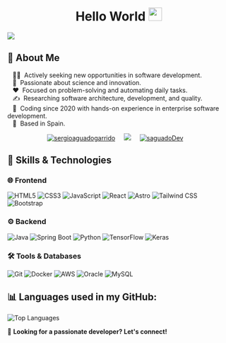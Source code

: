 <h1 align="center">Hello World <img src="https://raw.githubusercontent.com/MartinHeinz/MartinHeinz/master/wave.gif" width=30px /></h1>
<p align="left">
  <a href="https://github.com/DenverCoder1/readme-typing-svg">
    <img src="https://readme-typing-svg.herokuapp.com?&font=IBM+Plex+Sans&color=abcdef&size=20&lines=Welcome+to+my+GitHub+Profile!;I'm+a+Software+Developer;I'm+a+Fullstack+Developer" />
  </a>
</p>

<h2 align="left">🚀 About Me</h2>
  &nbsp;&nbsp;&nbsp;👨‍💻 &nbsp;Actively seeking new opportunities in software development.<br>
  &nbsp;&nbsp;&nbsp;🌱 &nbsp;Passionate about science and innovation.<br>
  &nbsp;&nbsp;&nbsp;❤️ &nbsp;Focused on problem-solving and automating daily tasks.<br>
  &nbsp;&nbsp;&nbsp;✍️ &nbsp;Researching software architecture, development, and quality.<br>
  &nbsp;&nbsp;&nbsp;🔨 &nbsp;Coding since 2020 with hands-on experience in enterprise software development.<br>
  &nbsp;&nbsp;&nbsp;📍 &nbsp;Based in Spain. <br>

<p align="center">
  <a href="https://www.linkedin.com/in/sergioaguadogarrido/" target="_blank"><img src="https://custom-icon-badges.demolab.com/badge/LinkedIn-0A66C2?style=for-the-badge&logo=linkedin-white&logoColor=fff" alt="sergioaguadogarrido" /></a>&nbsp;&nbsp;&nbsp;&nbsp;
  <a href="mailto:sergioaguadogarrido@gmail.com" target="_blank"><img src="https://img.shields.io/badge/gmail-%23D14836.svg?&style=for-the-badge&logo=gmail&logoColor=white" /></a>&nbsp;&nbsp;&nbsp;&nbsp;
  <a href="https://twitter.com/saguadoDev" target="_blank"><img src="https://img.shields.io/badge/X-%23000000.svg?style=for-the-badge&logo=X&logoColor=white" alt="saguadoDev" /></a>&nbsp;&nbsp;&nbsp;&nbsp;
</p>

<h2>🚀 Skills & Technologies</h2>

<h3>🌐 Frontend</h3>
<p>
  <img alt="HTML5" src="https://img.shields.io/badge/HTML5-E34F26?style=for-the-badge&logo=html5&logoColor=white" />
  <img alt="CSS3" src="https://img.shields.io/badge/CSS3-1572B6?style=for-the-badge&logo=css3&logoColor=white" />
  <img alt="JavaScript" src="https://img.shields.io/badge/JavaScript-F7DF1E?style=for-the-badge&logo=javascript&logoColor=black" />
  <img alt="React" src="https://img.shields.io/badge/-React-45b8d8?style=for-the-badge&logo=react&logoColor=white" />
  <img alt="Astro" src="https://img.shields.io/badge/Astro-FF5D01?style=for-the-badge&logo=astro&logoColor=white" />
  <img alt="Tailwind CSS" src="https://img.shields.io/badge/Tailwind_CSS-38B2AC?style=for-the-badge&logo=tailwind-css&logoColor=white" />
  <img alt="Bootstrap" src="https://img.shields.io/badge/Bootstrap-7952B3?style=for-the-badge&logo=bootstrap&logoColor=white" />
</p>

<h3>⚙️ Backend</h3>
<p>
  <img alt="Java" src="https://img.shields.io/badge/Java-ED8B00?style=for-the-badge&logo=openjdk&logoColor=white" />
  <img alt="Spring Boot" src="https://img.shields.io/badge/Spring%20Boot-6DB33F?style=for-the-badge&logo=spring-boot&logoColor=white" />
  <img alt="Python" src="https://img.shields.io/badge/Python-3776AB?style=for-the-badge&logo=python&logoColor=white" />
  <img alt="TensorFlow" src="https://img.shields.io/badge/TensorFlow-%23FF6F00?style=for-the-badge&logo=TensorFlow&logoColor=white" />
  <img alt="Keras" src="https://img.shields.io/badge/Keras-D00000?style=for-the-badge&logo=Keras&logoColor=white" />
</p>

<h3>🛠️ Tools & Databases</h3>
<p>
  <img alt="Git" src="https://img.shields.io/badge/Git-F05032?style=for-the-badge&logo=git&logoColor=white" />
  <img alt="Docker" src="https://img.shields.io/badge/Docker-2496ED?style=for-the-badge&logo=docker&logoColor=white" />
  <img alt="AWS" src="https://img.shields.io/badge/AWS-%23FF9900.svg?style=for-the-badge&logo=amazon-web-services&logoColor=white" />
  <img alt="Oracle" src="https://custom-icon-badges.demolab.com/badge/Oracle-F80000?style=for-the-badge&logo=oracle&logoColor=white" />
  <img alt="MySQL" src="https://img.shields.io/badge/MySQL-4479A1?style=for-the-badge&logo=mysql&logoColor=white" />
</p>

<h2 align="left">📊 Languages used in my GitHub:</h2>
<p align="left">
  <img src="https://github-readme-stats.vercel.app/api/top-langs/?username=SaguadoDev&layout=compact&theme=tokyonight" alt="Top Languages" />
</p>

👀 **Looking for a passionate developer? Let's connect!**
